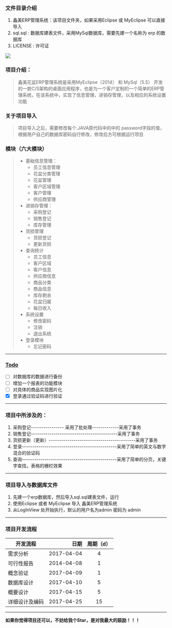 
### 文件目录介绍
1. 鑫美ERP管理系统：该项目文件夹，如果采用Eclipse 或 MyEclipse 可以直接导入
2. sql.sql : 数据库建表文件，采用MySql数据库，需要先建一个名称为 erp 的数据库
3. LICENSE : 许可证






![](https://camo.githubusercontent.com/8a045fb15cecbbbf3a07b1dcd2435e5f6a9084a9/68747470733a2f2f7472617669732d63692e6f72672f6d656f6c752f77616c6c652d7765622e7376673f6272616e63683d6d6173746572)

### 项目介绍：


> 鑫美花盆ERP管理系统是采用MyEclipse（2014） 和 MySql（5.5） 开发的一款C/S架构的桌面应用程序，也是为一个客户定制的一个简单的ERP管理系统，在该系统中，实现了信息管理，进销存管理，以及相应的系统设置功能

### 关于项目导入
> 项目导入之后，需要修改每个.JAVA原代码中的中的 password字段的值，根据用户自己的数据库密码自行修改，修改后方可根据运行项目

### 模块（六大模块）
>- 基础信息管理：
>    - 员工信息管理
>    - 花盆分类管理
>    - 花盆管理
>    - 客户区域管理
>    - 客户管理
>    - 供应商管理
>- 进销存管理：
>    - 采购登记
>    - 销售登记
>    - 库存管理
>- 货损管理
>    - 货损登记
>    - 更新货损
>- 查询统计
>    - 员工信息
>    - 客户区域
>    - 客户信息
>    - 供应商信息
>    - 商品分类
>    - 商品信息
>   -  库存剩余
>    - 花盆归属
>    - 每日收入
>- 系统设置
>   -  修改密码
>    - 注销
>    - 退出系统
>- 登录模块
>    - 忘记密码

<hr />


###  [Todo ](https://www.zybuluo.com/mdeditor?url=https://www.zybuluo.com/static/editor/md-help.markdown#13-待办事宜-todo-列表)

- [ ] 对数据库的数据进行备份
- [ ] 增加一个报表的功能模块
- [ ] 对具体的商品实现图片化
- [x] 登录通过验证码进行验证

<hr />  

### 项目中所涉及的：
1. 采购登记---------------- 采用了批处理-------------采用了事务
2. 销售登记------------------------------------------采用了事务
3. 货损更新（更新）------------------------------------------采用了事务
4. 登录----------------------------------------------采用了简单的英文与数字混合的验证码
5. 查询----------------------------------------------采用了简单的分页，关键字查找，表格的栅栏效果

<hr />  

### 项目导入与数据库文件
1. 先建一个erp数据库，然后导入sql.sql建表文件，运行
2. 使用Eclipse 或者 MyEclipse 导入 鑫美ERP管理系统
3. 从LogInView 处开始执行，默认的用户名为admin 密码为 admin
<hr />  

### 项目开发流程


| 开发流程        | 日期   |  周期（d）  |
| --------   | -----:  | :----:  |
| 需求分析     | 2017-04-04 |  4    |
| 可行性报告        |   2014-04-08   |   1   |
| 概念验证        |    2017-04-09    |  1  |
| 数据库设计        |    2017-04-10    |  5  |
| 概要设计        |   2017-04-15   |  5  |
| 详细设计及编码        |    2017-04-25   |  15  |




<hr />  

**如果你觉得项目还可以，不妨给我个Star，是对我最大的鼓励！！！**
